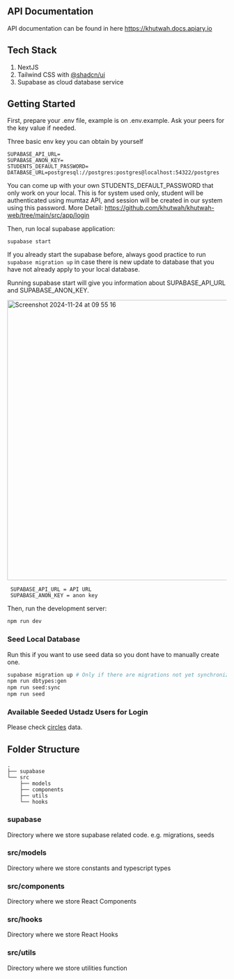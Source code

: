 ## API Documentation

API documentation can be found in here https://khutwah.docs.apiary.io

## Tech Stack

1. NextJS
2. Tailwind CSS with [@shadcn/ui](https://ui.shadcn.com/)
3. Supabase as cloud database service

## Getting Started

First, prepare your .env file, example is on .env.example. Ask your peers for the key value if needed.

Three basic env key you can obtain by yourself

```
SUPABASE_API_URL=
SUPABASE_ANON_KEY=
STUDENTS_DEFAULT_PASSWORD=
DATABASE_URL=postgresql://postgres:postgres@localhost:54322/postgres
```

You can come up with your own STUDENTS_DEFAULT_PASSWORD that only work on your local. This is for system used only, student will be authenticated using mumtaz API, and session will be created in our system using this password. More Detail: https://github.com/khutwah/khutwah-web/tree/main/src/app/login

Then, run local supabase application:

```base
supabase start
```

If you already start the supabase before, always good practice to run `supabase migration up` in case there is new update to database
that you have not already apply to your local database.

Running supabase start will give you information about SUPABASE_API_URL and SUPABASE_ANON_KEY.

<img width="642" alt="Screenshot 2024-11-24 at 09 55 16" src="https://github.com/user-attachments/assets/45c0faf3-3d93-4834-8744-d79173afd3cf">

```
 SUPABASE_API_URL = API URL
 SUPABASE_ANON_KEY = anon key
```

Then, run the development server:

```bash
npm run dev
```

### Seed Local Database

Run this if you want to use seed data so you dont have to manually create one.

```bash
supabase migration up # Only if there are migrations not yet synchronized to local database.
npm run dbtypes:gen
npm run seed:sync
npm run seed
```

### Available Seeded Ustadz Users for Login

Please check [circles](./seed/fixtures/circles.ts) data.

## Folder Structure

```
.
├── supabase
└── src
    ├── models
    ├── components
    ├── utils
    └── hooks
```

### supabase

Directory where we store supabase related code. e.g. migrations, seeds

### src/models

Directory where we store constants and typescript types

### src/components

Directory where we store React Components

### src/hooks

Directory where we store React Hooks

### src/utils

Directory where we store utilities function
